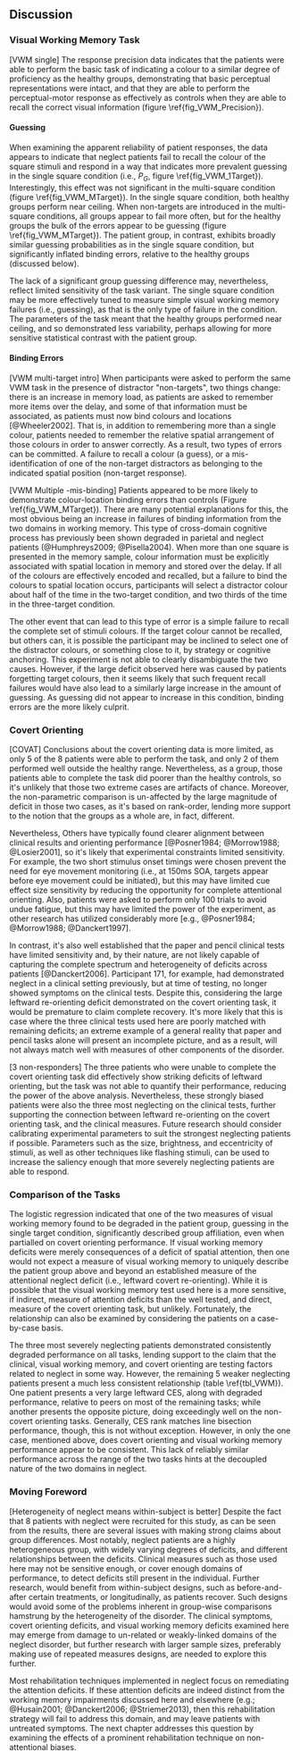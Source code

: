 Discussion
----------

### Visual Working Memory Task 

[VWM single] The response precision data indicates that the
patients were able to perform the basic task of indicating a
colour to a similar degree of proficiency as the healthy 
groups, demonstrating that basic perceptual representations were
intact, and that they are able to perform the perceptual-motor response as
effectively as controls when they are able to recall the correct
visual information (figure \ref{fig_VWM_Precision}). 

#### Guessing

When examining the apparent reliability of patient responses, the
data appears to indicate that neglect patients fail to recall the
colour of the square stimuli and respond in a way that indicates
more prevalent guessing in the single square condition (i.e.,
$P_G$, figure \ref{fig_VWM_1Target}).  Interestingly,  this effect
was not significant in the multi-square condition (figure
\ref{fig_VWM_MTarget}). In the single square condition, both
healthy groups perform near ceiling. When non-targets are
introduced in the multi-square conditions, all groups appear to
fail more often, but for the healthy groups the bulk of the errors
appear to be guessing (figure \ref{fig_VWM_MTarget}). The patient
group, in contrast, exhibits broadly similar guessing
probabilities as in the single square condition, but significantly
inflated binding errors, relative to the healthy groups (discussed
below).

The lack of a significant group guessing difference may,
nevertheless, reflect limited sensitivity of the task variant. The
single square condition may be more effectively tuned to measure
simple visual working memory failures (i.e., guessing), as that is
the only type of failure in the condition. The parameters of the
task meant that the healthy groups performed near ceiling, and so
demonstrated less variability, perhaps allowing for more
sensitive statistical contrast with the patient group. 

#### Binding Errors

[VWM multi-target intro] When participants were asked to perform the
same VWM task in the presence of distractor "non-targets", two things change:
there is an increase in memory load, as patients are asked to
remember more items over the delay, and some of that information must be
associated, as patients must now bind colours and locations
[@Wheeler2002].  That is, in addition to remembering more than a
single colour, patients needed to remember the relative spatial
arrangement of those colours in order to answer correctly.  As a
result, two types of errors can be committed. A failure to recall
a colour (a guess), or a mis-identification of one of the
non-target distractors as belonging to the indicated spatial position
(non-target response). 


[VWM Multiple -mis-binding] Patients appeared to be more likely to
demonstrate colour-location binding errors than controls (Figure
\ref{fig_VWM_MTarget}).  There are many potential explanations for
this, the most obvious being an increase in failures of binding
information from the two domains in working memory. This type of 
cross-domain cognitive
process has previously been shown degraded in parietal and neglect
patients (@Humphreys2009; @Pisella2004).  When more than one
square is presented in the memory sample, colour information 
must be explicitly
associated with spatial location in memory and stored over the
delay.  If all of the colours
are effectively encoded and recalled, but a failure to bind the
colours to spatial location occurs, participants will select a
distractor colour about half of the time in the two-target condition,
and two thirds of the time in the three-target condition. 

The other event that can lead to this type of error is a simple
failure to recall the complete set of stimuli colours. If the
target colour cannot be recalled, but others can, it is possible
the participant may be inclined to select one of the distractor
colours, or something close to it, by strategy or cognitive
anchoring. This experiment is not able to clearly disambiguate the
two causes.  However, if the large deficit observed here was
caused by patients forgetting target colours, then it seems likely
that such frequent recall failures would have also lead to a
similarly large increase in the amount of guessing. As guessing
did not appear to increase in this condition, binding errors are
the more likely culprit.

### Covert Orienting
[COVAT] Conclusions about the covert orienting data is more
limited, as only 5 of the 8 patients were able to perform the task, and
only 2 of them performed well outside the healthy range.
Nevertheless, as a group, those patients able to complete the task
did poorer than the healthy controls, so it's unlikely that those
two extreme cases are artifacts of chance. Moreover, the non-parametric
comparison is un-affected by the large magnitude of deficit in
those two cases, as it's based on rank-order, lending more support
to the notion that the groups as a whole are, in fact, different. 

Nevertheless, Others have typically found clearer alignment
between clinical results and orienting performance [@Posner1984;
@Morrow1988; @Losier2001], so it's likely that experimental
constraints limited sensitivity.  For example, the two short
stimulus onset timings were chosen prevent the need for eye
movement monitoring (i.e., at 150ms SOA, targets appear before eye
movement could be initiated), but this may have limited cue effect
size sensitivity by reducing the opportunity for complete
attentional orienting.  Also, patients were asked to perform only
100 trials to avoid undue fatigue, but this may have limited the
power of the experiment, as other research has utilized
considerably more [e.g., @Posner1984; @Morrow1988; @Danckert1997].

In contrast, it's also well established that the paper and pencil
clinical tests have limited sensitivity and, by their nature, are
not likely capable of capturing the complete spectrum and
heterogeneity of deficits across patients [@Danckert2006].
Participant 171, for example, had demonstrated neglect in a
clinical setting previously, but at time of testing, no longer
showed symptoms on the clinical tests.  Despite this, considering
the large leftward re-orienting deficit demonstrated on the 
covert orienting task, it would be
premature to claim complete recovery. It's more likely that this
is case where the three clinical tests used here are poorly
matched with remaining deficits; an extreme example of a general
reality that paper and pencil tasks alone will present
an incomplete picture, and as a result, will not always match well
with measures of other components of the disorder. 

[3 non-responders]  The three patients who were unable to complete the
covert orienting task did effectively show striking deficits of
leftward orienting, but the task was not able to quantify
their performance, reducing the power of the above analysis.
Nevertheless, these strongly biased patients were also the
three most neglecting on the clinical tests, further supporting
the connection between leftward re-orienting on the covert
orienting task, and the clinical measures. Future research should consider
calibrating experimental parameters to suit the strongest
neglecting patients if possible. Parameters such as the size, brightness, and
eccentricity of stimuli, as well as other techniques like
flashing stimuli, can be used to increase the saliency enough that
more severely neglecting patients are able to respond.

### Comparison of the Tasks

The logistic regression indicated that one of the two measures of
visual working memory found to be degraded in the patient group,
guessing in the single target condition, significantly described
group affiliation, even when partialled on covert orienting
performance. If visual working memory deficits were merely
consequences of a deficit of spatial attention, then one would not
expect a measure of visual working memory to uniquely describe the
patient group above and beyond an established measure of the
attentional neglect deficit (i.e., leftward covert re-orienting).
While it is possible that the visual working memory test used here
is a more sensitive, if indirect, measure of attention deficits
than the well tested, and direct, measure of the covert orienting
task, but unlikely. Fortunately, the relationship can also be
examined by considering the patients on a case-by-case basis.

The three most severely neglecting patients demonstrated
consistently degraded performance on all tasks, lending support to
the claim that the clinical, visual working memory, and covert
orienting are testing factors related to neglect in some way.
However, the remaining 5 weaker neglecting patients present a much
less consistent relationship (table \ref{tbl_VWM}). One patient
presents a very large leftward CES, along with degraded
performance, relative to peers on most of the remaining tasks;
while another presents the opposite picture, doing exceedingly
well on the non-covert orienting tasks.  Generally, CES rank
matches line bisection performance, though, this is not without
exception. However, in only the one case, mentioned above, does
covert orienting and visual working memory performance appear to
be consistent. This lack of reliably similar performance across
the range of the two tasks hints at the decoupled nature of the
two domains in neglect. 

### Moving Foreword

[Heterogeneity of neglect means within-subject is better] Despite
the fact that 8 patients with neglect were recruited for this
study, as can be seen from the results, there are several issues
with making strong claims about group differences. Most notably,
neglect patients are a highly heterogeneous group, with widely
varying degrees of deficits, and different relationships between
the deficits. Clinical measures such as those used here may not be
sensitive enough, or cover enough domains of performance, to
detect deficits still present in the individual.  Further
research, would benefit from within-subject designs, such as
before-and-after certain treatments, or longitudinally, as
patients recover. Such designs would avoid some of the problems
inherent in group-wise comparisons hamstrung by the heterogeneity
of the disorder.  The clinical symptoms, covert orienting
deficits, and visual working memory deficits examined here may
emerge from damage to un-related or weakly-linked domains of the
neglect disorder, but further research with larger sample sizes,
preferably making use of repeated measures designs, are needed to
explore this further.

Most rehabilitation techniques implemented in neglect focus on
remediating the attention deficits. If these attention deficits
are indeed distinct from the working memory impairments discussed
here and elsewhere (e.g.; @Husain2001; @Danckert2006;
@Striemer2013), then this rehabilitation strategy will fail to
address this domain, and may leave patients with untreated
symptoms.  The next chapter addresses this question by examining
the effects of a prominent rehabilitation technique on
non-attentional biases.
